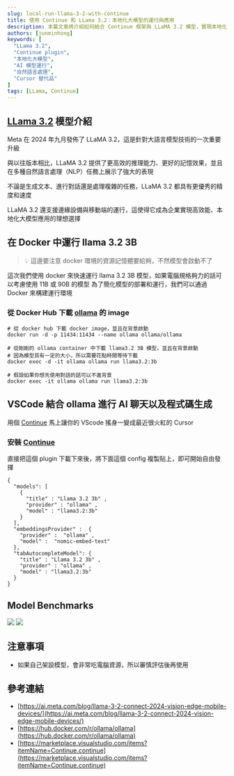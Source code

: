 ```yaml
---
slug: local-run-llama-3-2-with-continue
title: 使用 Continue 和 LLama 3.2：本地化大模型的運行與應用
description: 本篇文章將介紹如何結合 Continue 框架與 LLaMA 3.2 模型，實現本地化大語言模型的運行與應用。從環境設置、模型下載，到實際應用的步驟解析，幫助開發者在不依賴雲端的情況下，充分利用大模型的能力進行自然語言處理任務。我們還將探討本地化運行的優勢與挑戰，並提供實際應用場景的案例分析。
authors: [junminhong]
keywords: [
  "LLama 3.2",
  "Continue plugin",
  "本地化大模型",
  "AI 模型運行",
  "自然語言處理",
  "Cursor 替代品"
]
tags: [LLama, Continue]
---
```


## [LLama 3.2](https://ai.meta.com/blog/llama-3-2-connect-2024-vision-edge-mobile-devices/) 模型介紹
Meta 在 2024 年九月發佈了 LLaMA 3.2，這是針對大語言模型技術的一次重要升級

與以往版本相比，LLaMA 3.2 提供了更高效的推理能力、更好的記憶效果，並且在多種自然語言處理（NLP）任務上展示了強大的表現

不論是生成文本、進行對話還是處理複雜的任務，LLaMA 3.2 都具有更優秀的精度和速度

LLaMA 3.2 還支援邊緣設備與移動端的運行，這使得它成為企業實現高效能、本地化大模型應用的理想選擇

## 在 Docker 中運行 llama 3.2 3B
> 💡 這邊要注意 docker 環境的資源記憶體要給夠，不然模型會啟動不了

這次我們使用 docker 來快速運行 llama 3.2 3B 模型，如果電腦規格夠力的話可以考慮使用 11B 或 90B 的模型
為了簡化模型的部署和運行，我們可以通過 Docker 來構建運行環境

### 從 Docker Hub 下載 [ollama](https://hub.docker.com/r/ollama/ollama) 的 image
```
# 從 docker hub 下載 docker image，並且在背景啟動
docker run -d -p 11434:11434 --name ollama ollama/ollama

# 從剛剛的 ollama container 中下載 llama3.2 3B 模型，並且在背景啟動
# 因為模型具有一定的大小，所以需要花點時間等待下載
docker exec -d -it ollama ollama run llama3.2:3b

# 假設如果你想先使用對話的話可以不進背景
docker exec -it ollama ollama run llama3.2:3b
```

## VSCode 結合 ollama 進行 AI 聊天以及程式碼生成
用個 [Continue](https://marketplace.visualstudio.com/items?itemName=Continue.continue) 馬上讓你的 VScode 搖身一變成最近很火紅的 Cursor

### 安裝 [Continue](https://marketplace.visualstudio.com/items?itemName=Continue.continue)
直接把這個 plugin 下載下來後，將下面這個 config 複製貼上，即可開始自由發揮
```
{
  "models": [
    { 
      "title" : "Llama 3.2 3b" , 
      "provider" : "ollama" , 
      "model" : "llama3.2:3b" 
    } 
  ],
  "embeddingsProvider" :  { 
    "provider" :  "ollama" , 
    "model" :  "nomic-embed-text" 
  }, 
  "tabAutocompleteModel": {
    "title" : "Llama 3.2 3b" , 
    "provider" : "ollama" , 
    "model" : "llama3.2:3b" 
  }
}
```

## Model Benchmarks
![](https://scontent.ftpe8-4.fna.fbcdn.net/v/t39.2365-6/461288018_1255239495501495_271827633811450582_n.png?_nc_cat=102&ccb=1-7&_nc_sid=e280be&_nc_ohc=Cz_bhxFeFp4Q7kNvgEt3GYz&_nc_zt=14&_nc_ht=scontent.ftpe8-4.fna&_nc_gid=AlG84r8SnW_5Wv4YEdxW6ku&oh=00_AYAEoTFe6Um54vhIu-0i9xJemcRXgGrrlZlN7ooIoBqAww&oe=6728D1ED)
![](https://scontent.ftpe8-2.fna.fbcdn.net/v/t39.2365-6/461157789_931406385491961_1692349435372036848_n.png?_nc_cat=100&ccb=1-7&_nc_sid=e280be&_nc_ohc=WcgKBCDOK8IQ7kNvgFW6Svy&_nc_zt=14&_nc_ht=scontent.ftpe8-2.fna&_nc_gid=AlG84r8SnW_5Wv4YEdxW6ku&oh=00_AYAPUM4Xbauw5F5XC_l2a4HfzgSUU95b19q_zQA18WVCfw&oe=6728E958)

## 注意事項
- 如果自己架設模型，會非常吃電腦資源，所以審慎評估後再使用

## 參考連結
- [https://ai.meta.com/blog/llama-3-2-connect-2024-vision-edge-mobile-devices/](https://ai.meta.com/blog/llama-3-2-connect-2024-vision-edge-mobile-devices/)
- [https://hub.docker.com/r/ollama/ollama](https://hub.docker.com/r/ollama/ollama)
- [https://marketplace.visualstudio.com/items?itemName=Continue.continue](https://marketplace.visualstudio.com/items?itemName=Continue.continue)